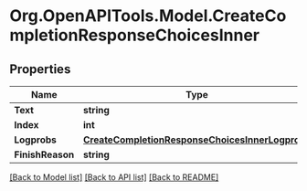 # Org.OpenAPITools.Model.CreateCompletionResponseChoicesInner

## Properties

Name | Type | Description | Notes
------------ | ------------- | ------------- | -------------
**Text** | **string** |  | 
**Index** | **int** |  | 
**Logprobs** | [**CreateCompletionResponseChoicesInnerLogprobs**](CreateCompletionResponseChoicesInnerLogprobs.md) |  | 
**FinishReason** | **string** |  | 

[[Back to Model list]](../README.md#documentation-for-models) [[Back to API list]](../README.md#documentation-for-api-endpoints) [[Back to README]](../README.md)

